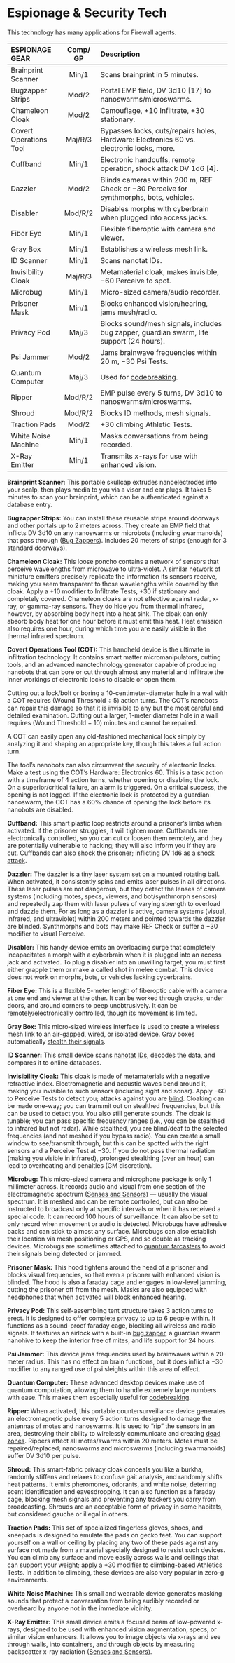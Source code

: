 # Espionage & Security Tech

This technology has many applications for Firewall agents.

<!--sort-->

| ESPIONAGE GEAR         | Comp/<wbr>GP | Description                                                                                  |
| :--------------------- | :----------: | :------------------------------------------------------------------------------------------- |
| Brainprint Scanner     |    Min/1     | Scans brainprint in 5 minutes.                                                               |
| Bugzapper Strips       |    Mod/2     | Portal EMP field, DV 3d10 \[17\] to nanoswarms/microswarms.                                  |
| Chameleon Cloak        |    Mod/2     | Camouflage, +10 Infiltrate, +30 stationary.                                                  |
| Covert Operations Tool |   Maj/R/3    | Bypasses locks, cuts/repairs holes, Hardware: Electronics 60 vs. electronic locks, more.     |
| Cuffband               |    Min/1     | Electronic handcuffs, remote operation, shock attack DV 1d6 \[4\].                           |
| Dazzler                |    Mod/2     | Blinds cameras within 200&nbsp;m, REF Check or −30 Perceive for synthmorphs, bots, vehicles. |
| Disabler               |   Mod/R/2    | Disables morphs with cyberbrain when plugged into access jacks.                              |
| Fiber Eye              |    Min/1     | Flexible fiberoptic with camera and viewer.                                                  |
| Gray Box               |    Min/1     | Establishes a wireless mesh link.                                                            |
| ID Scanner             |    Min/1     | Scans nanotat IDs.                                                                           |
| Invisibility Cloak     |   Maj/R/3    | Metamaterial cloak, makes invisible, −60 Perceive to spot.                                   |
| Microbug               |    Min/1     | Micro-sized camera/audio recorder.                                                           |
| Prisoner Mask          |    Min/1     | Blocks enhanced vision/hearing, jams mesh/radio.                                             |
| Privacy Pod            |    Maj/3     | Blocks sound/mesh signals, includes bug zapper, guardian swarm, life support (24 hours).     |
| Psi Jammer             |    Mod/2     | Jams brainwave frequencies within 20&nbsp;m, −30 Psi Tests.                                  |
| Quantum Computer       |    Maj/3     | Used for [codebreaking](../13/05-authentication-and-encryption.md#codebreaking).             |
| Ripper                 |   Mod/R/2    | EMP pulse every 5 turns, DV 3d10 to nanoswarms/microswarms.                                  |
| Shroud                 |   Mod/R/2    | Blocks ID methods, mesh signals.                                                             |
| Traction Pads          |    Mod/2     | +30 climbing Athletic Tests.                                                                 |
| White Noise Machine    |    Min/1     | Masks conversations from being recorded.                                                     |
| X-Ray Emitter          |    Min/1     | Transmits x-rays for use with enhanced vision.                                               |

<!--sort-->

**Brainprint Scanner:** This portable skullcap extrudes nanoelectrodes into your scalp, then plays media to you via a visor and ear plugs. It takes 5 minutes to scan your brainprint, which can be authenticated against a database entry.

**Bugzapper Strips:** You can install these reusable strips around doorways and other portals up to 2 meters across. They create an EMP field that inflicts DV 3d10 on any nanoswarms or microbots (including swarmanoids) that pass through ([Bug Zappers](../18/03-security-systems.md#bug-zappers)). Includes 20 meters of strips (enough for 3 standard doorways).

**Chameleon Cloak:** This loose poncho contains a network of sensors that perceive wavelengths from microwave to ultra-violet. A similar network of miniature emitters precisely replicate the information its sensors receive, making you seem transparent to those wavelengths while covered by the cloak. Apply a +10 modifier to Infiltrate Tests, +30 if stationary and completely covered. Chameleon cloaks are not effective against radar, x-ray, or gamma-ray sensors. They do hide you from thermal infrared, however, by absorbing body heat into a heat sink. The cloak can only absorb body heat for one hour before it must emit this heat. Heat emission also requires one hour, during which time you are easily visible in the thermal infrared spectrum.

**Covert Operations Tool (COT):** This handheld device is the ultimate in infiltration technology. It contains smart matter micromanipulators, cutting tools, and an advanced nanotechnology generator capable of producing nanobots that can bore or cut through almost any material and infiltrate the inner workings of electronic locks to disable or open them.

<!--sort-union-->

Cutting out a lock/bolt or boring a 10-centimeter-diameter hole in a wall with a COT requires (Wound Threshold ÷ 5) action turns. The COT’s nanobots can repair this damage so that it is invisible to any but the most careful and detailed examination. Cutting out a larger, 1-meter diameter hole in a wall requires (Wound Threshold ÷ 10) minutes and cannot be repaired.

<!--sort-union-->

A COT can easily open any old-fashioned mechanical lock simply by analyzing it and shaping an appropriate key, though this takes a full action turn.

<!--sort-union-->

The tool’s nanobots can also circumvent the security of electronic locks. Make a test using the COT’s Hardware: Electronics 60. This is a task action with a timeframe of 4 action turns, whether opening or disabling the lock. On a superior/critical failure, an alarm is triggered. On a critical success, the opening is not logged. If the electronic lock is protected by a guardian nanoswarm, the COT has a 60% chance of opening the lock before its nanobots are disabled.

**Cuffband:** This smart plastic loop restricts around a prisoner’s limbs when activated. If the prisoner struggles, it will tighten more. Cuffbands are electronically controlled, so you can cut or loosen them remotely, and they are potentially vulnerable to hacking; they will also inform you if they are cut. Cuffbands can also shock the prisoner; inflicting DV 1d6 as a [shock attack](../12/15-special-attacks.md#shock-attacks).

**Dazzler:** The dazzler is a tiny laser system set on a mounted rotating ball. When activated, it consistently spins and emits laser pulses in all directions. These laser pulses are not dangerous, but they detect the lenses of camera systems (including motes, specs, viewers, and bot/synthmorph sensors) and repeatedly zap them with laser pulses of varying strength to overload and dazzle them. For as long as a dazzler is active, camera systems (visual, infrared, and ultraviolet) within 200 meters and pointed towards the dazzler are blinded. Synthmorphs and bots may make REF Check or suffer a −30 modifier to visual Perceive.

**Disabler:** This handy device emits an overloading surge that completely incapacitates a morph with a cyberbrain when it is plugged into an access jack and activated. To plug a disabler into an unwilling target, you must first either grapple them or make a called shot in melee combat. This device does not work on morphs, bots, or vehicles lacking cyberbrains.

**Fiber Eye:** This is a flexible 5-meter length of fiberoptic cable with a camera at one end and viewer at the other. It can be worked through cracks, under doors, and around corners to peep unobtrusively. It can be remotely/electronically controlled, though its movement is limited.

**Gray Box:** This micro-sized wireless interface is used to create a wireless mesh link to an air-gapped, wired, or isolated device. Gray boxes automatically [stealth their signals](../13/04-devices-apps-and-links.md#stealthed-signals).

**ID Scanner:** This small device scans [nanotat IDs](../15/07-identity-systems.md#nanotat-scans), decodes the data, and compares it to online databases.

**Invisibility Cloak:** This cloak is made of metamaterials with a negative refractive index. Electromagnetic and acoustic waves bend around it, making you invisible to such sensors (including sight and sonar). Apply −60 to Perceive Tests to detect you; attacks against you are [blind](../12/15-special-attacks.md#blind-attacks). Cloaking can be made one-way; you can transmit out on stealthed frequencies, but this can be used to detect you. You also still generate sounds. The cloak is tunable; you can pass specific frequency ranges (i.e., you can be stealthed to infrared but not radar). While stealthed, you are blind/deaf to the selected frequencies (and not meshed if you bypass radio). You can create a small window to see/transmit through, but this can be spotted with the right sensors and a Perceive Test at −30. If you do not pass thermal radiation (making you visible in infrared), prolonged stealthing (over an hour) can lead to overheating and penalties (GM discretion).


**Microbug:** This micro-sized camera and microphone package is only 1 millimeter across. It records audio and visual from one section of the electromagnetic spectrum ([Senses and Sensors](07-senses-and-sensors.md)) — usually the visual spectrum. It is meshed and can be remote controlled, but can also be instructed to broadcast only at specific intervals or when it has received a special code. It can record 100 hours of surveillance. It can also be set to only record when movement or audio is detected. Microbugs have adhesive backs and can stick to almost any surface. Microbugs can also establish their location via mesh positioning or GPS, and so double as tracking devices. Microbugs are sometimes attached to [quantum farcasters](16-comms-and-mesh-gear.md#quantum-farcasters) to avoid their signals being detected or jammed.

**Prisoner Mask:** This hood tightens around the head of a prisoner and blocks visual frequencies, so that even a prisoner with enhanced vision is blinded. The hood is also a faraday cage and engages in low-level jamming, cutting the prisoner off from the mesh. Masks are also equipped with headphones that when activated will block enhanced hearing.

**Privacy Pod:** This self-assembling tent structure takes 3 action turns to erect. It is designed to offer complete privacy to up to 6 people within. It functions as a sound-proof faraday cage, blocking all wireless and radio signals. It features an airlock with a built-in [bug zapper](../18/03-security-systems.md#bug-zappers), a guardian swarm nanohive to keep the interior free of mites, and life support for 24 hours.

**Psi Jammer:** This device jams frequencies used by brainwaves within a 20-meter radius. This has no effect on brain functions, but it does inflict a −30 modifier to any ranged use of psi sleights within this area of effect.

**Quantum Computer:** These advanced desktop devices make use of quantum computation, allowing them to handle extremely large numbers with ease. This makes them especially useful for [codebreaking](../13/05-authentication-and-encryption.md#codebreaking).

**Ripper:** When activated, this portable countersurveillance device generates an electromagnetic pulse every 5 action turns designed to damage the antennas of motes and nanoswarms. It is used to “rip” the sensors in an area, destroying their ability to wirelessly communicate and creating [dead zones](../13/19-surveillance-hacking.md#dead-zones). Rippers affect all motes/swarms within 20 meters. Motes must be repaired/replaced; nanoswarms and microswarms (including swarmanoids) suffer DV 3d10 per pulse.

**Shroud:** This smart-fabric privacy cloak conceals you like a burkha, randomly stiffens and relaxes to confuse gait analysis, and randomly shifts heat patterns. It emits pheromones, odorants, and white noise, deterring scent identification and eavesdropping. It can also function as a faraday cage, blocking mesh signals and preventing any trackers you carry from broadcasting. Shrouds are an acceptable form of privacy in some habitats, but considered gauche or illegal in others.

**Traction Pads:** This set of specialized fingerless gloves, shoes, and kneepads is designed to emulate the pads on gecko feet. You can support yourself on a wall or ceiling by placing any two of these pads against any surface not made from a material specially designed to resist such devices. You can climb any surface and move easily across walls and ceilings that can support your weight; apply a +30 modifier to climbing-based Athletics Tests. In addition to climbing, these devices are also very popular in zero-g environments.

**White Noise Machine:** This small and wearable device generates masking sounds that protect a conversation from being audibly recorded or overheard by anyone not in the immediate vicinity.

**X-Ray Emitter:** This small device emits a focused beam of low-powered x-rays, designed to be used with enhanced vision augmentation, specs, or similar vision enhancers. It allows you to image objects via x-rays and see through walls, into containers, and through objects by measuring backscatter x-ray radiation ([Senses and Sensors](07-senses-and-sensors.md)).

<!--sort-end-->
